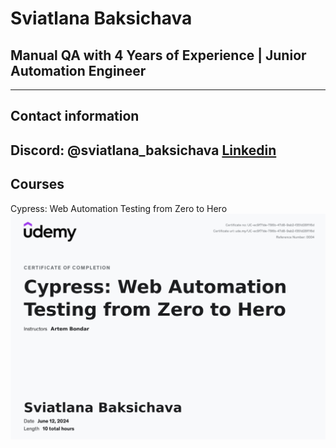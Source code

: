# Sviatlana Baksichava
## Manual QA with 4 Years of Experience | Junior Automation Engineer
___
## Contact information
Discord: @sviatlana_baksichava
[Linkedin](https://www.linkedin.com/in/sviatlanabaksichava)
---
## Courses
Cypress: Web Automation Testing from Zero to Hero
![](sertificate.PNG)

